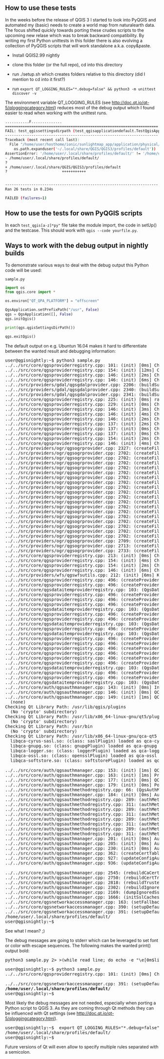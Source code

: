 ## How to use these tests

In the weeks before the release of QGIS 3 I started to look into PyQGIS and automated my (basic) needs to create a world map from naturalearth data. The focus shifted quickly towards porting these crudes scripts to the upcoming new relase which was to break backward compatibility. By writing my first Python unittests in this folder there is also evolving a collection of PyQGIS scripts that will work standalone a.k.a. copy&paste.

- Install QGIS2.99 nightly

- clone this folder (or the full repo), cd into this directory

- run ./setup.sh which creates folders relative to this directory (did I mention to cd into it first?)

- run `export QT_LOGGING_RULES="*.debug=false" && python3 -m unittest discover -v`

The environment variable QT_LOGGING_RULES (see http://doc.qt.io/qt-5/qloggingcategory.html) reduces most of the debug output which I found easier to read when working with the unittest runs.

```bash
...........F..............
======================================================================
FAIL: test_qgissettingsdirpath (test_qgisapplicationdefault.TestQgisApplicationDefault)
----------------------------------------------------------------------
Traceback (most recent call last):
  File "/home/user/hosthome/ionic/sunlightmap_app/application/physical/GIS/qgis3-tests/test_qgisapplicationdefault.py", line 53, in test_qgissettingsdirpath
    os.path.expanduser('~/.local/share/QGIS/QGIS3/profiles/default'))  # todo check bug
AssertionError: '/home/user/.local/share/profiles/default/' != '/home/user/.local/share/QGIS/QGIS3/profiles/default'
- /home/user/.local/share/profiles/default/
?                                         -
+ /home/user/.local/share/QGIS/QGIS3/profiles/default
?                         +++++++++++


----------------------------------------------------------------------
Ran 26 tests in 0.234s

FAILED (failures=1)

```

## How to use the tests for own PyQGIS scripts

In each `test_qgis[a-z]*py"` file take the module import, the code in setUp() and the testcase. This should work with `qgis --code yourfile.py`.

## Ways to work with the debug output in nightly builds

To demonstrate various ways to deal with the debug output this Python code will be used:

`sample.py`
```Python
import os
from qgis.core import *

os.environ["QT_QPA_PLATFORM"] = "offscreen"

QgsApplication.setPrefixPath("/usr", False)
qgs = QgsApplication([], False)
qgs.initQgis()

print(qgs.qgisSettingsDirPath())

qgs.exitQgis()
```

The default output on e.g. Ubuntun 16.04 makes it hard to differentiate between the wanted result and debugging information:

<pre>
user@qgisnightly:~$ python3 sample.py
../../src/core/qgsproviderregistry.cpp: 101: (init) [0ms] Checking /usr/lib/qgis/plugins for provider plugins
../../src/core/qgsproviderregistry.cpp: 154: (init) [12ms] Checking /usr/lib/qgis/plugins/libbasicauthmethod.so: ...invalid (no isProvider method)
../../src/core/qgsproviderregistry.cpp: 146: (init) [2ms] Checking /usr/lib/qgis/plugins/libcoordinatecaptureplugin.so: ...invalid (has type method)
../../src/core/qgsproviderregistry.cpp: 146: (init) [6ms] Checking /usr/lib/qgis/plugins/libevis.so: ...invalid (has type method)
../../src/providers/gdal/qgsgdalprovider.cpp: 2206: (buildSupportedRasterFileFilterAndExtensions) [4ms] GDAL driver count: 210
../../src/providers/gdal/qgsgdalprovider.cpp: 2340: (buildSupportedRasterFileFilterAndExtensions) [1ms] Raster filter list built: All files (*);;GDAL/OGR VSIFileHandler (*.zip *.gz *.tar *.tar.gz *.tgz *.ZIP *.GZ *.TAR *.TAR.GZ *.TGZ);;ACE2 (*.ace2 *.ACE2);;ARC Digitized Raster Graphics (*.gen *.GEN);;ASCII Gridded XYZ (*.xyz *.XYZ);;Arc/Info ASCII Grid (*.asc *.ASC);;Arc/Info Binary Grid (hdr.adf HDR.ADF);;Arc/Info Export E00 GRID (*.e00 *.E00);;AutoCAD Driver (*.dwg *.DWG);;CALS  (*..cal *..ct1 *..CAL *..CT1);;DRDC COASP SAR Processor Raster (*.hdr *.HDR);;DTED Elevation Raster (*.dt0 *.dt1 *.dt2 *.DT0 *.DT1 *.DT2);;ECRG TOC format (*.xml *.XML);;ESRI .hdr Labelled (*.bil *.BIL);;EUMETSAT Archive native  (*.nat *.NAT);;Envisat Image Format (*.n1 *.N1);;Erdas Imagine Images  (*.img *.IMG);;FARSITE v.4 Landscape File  (*.lcp *.LCP);;GMT NetCDF Grid Format (*.nc *.NC);;GRIdded Binary  (*.grb *.GRB);;GeoPackage (*.gpkg *.GPKG);;GeoSoft Grid Exchange Format (*.gxf *.GXF);;GeoTIFF (*.tif *.tiff *.TIF *.TIFF);;Geospatial PDF (*.pdf *.PDF);;Golden Software 7 Binary Grid  (*.grd *.GRD);;Golden Software ASCII Grid  (*.grd *.GRD);;Golden Software Binary Grid  (*.grd *.GRD);;Graphics Interchange Format  (*.gif *.GIF);;Ground-based SAR Applications Testbed File Format  (*.gff *.GFF);;HF2/HFZ heightfield raster (*.hf2 *.HF2);;Hierarchical Data Format Release 4 (*.hdf *.HDF);;Hierarchical Data Format Release 5 (*.hdf5 *.HDF5);;ILWIS Raster Map (*.mpr *.mpl *.MPR *.MPL);;IRIS data  (*.ppi *.PPI);;Idrisi Raster A.1 (*.rst *.RST);;JPEG JFIF (*.jpg *.jpeg *.JPG *.JPEG);;JPEG-2000 driver based on OpenJPEG library (*.jp2 *.j2k *.JP2 *.J2K);;Japanese DEM  (*.mem *.MEM);;KOLOR Raw (*.kro *.KRO);;Leveller heightfield (*.ter *.TER);;MBTiles (*.mbtiles *.MBTILES);;MS Windows Device Independent Bitmap (*.bmp *.BMP);;Magellan topo  (*.blx *.BLX);;NOAA NGS Geoid Height Grids (*.bin *.BIN);;NOAA Vertical Datum .GTX (*.gtx *.GTX);;NTv2 Datum Grid Shift (*.gsb *.GSB);;National Imagery Transmission Format (*.ntf *.NTF);;Network Common Data Format (*.nc *.NC);;Northwood Classified Grid Format .grc/.tab (*.grc *.GRC);;Northwood Numeric Grid Format .grd/.tab (*.grd *.GRD);;PCIDSK Database File (*.pix *.PIX);;PCRaster Raster File (*.map *.MAP);;Portable Network Graphics (*.png *.PNG);;Portable Pixmap Format  (*.pnm *.PNM);;R Object Data Store (*.rda *.RDA);;R Raster (*.grd *.GRD);;Racurs PHOTOMOD PRF (*.prf *.PRF);;Raster Matrix Format (*.rsw *.RSW);;Raster Product Format TOC format (*.toc *.TOC);;Rasterlite (*.sqlite *.SQLITE);;SAGA GIS Binary Grid  (*.sdat *.SDAT);;SDTS Raster (*.ddf *.DDF);;SGI Image File Format 1.0 (*.rgb *.RGB);;SRTMHGT File Format (*.hgt *.HGT);;Snow Data Assimilation System (*.hdr *.HDR);;Standard Raster Product  (*.img *.IMG);;Swedish Grid RIK  (*.rik *.RIK);;Terragen heightfield (*.ter *.TER);;USGS Astrogeology ISIS cube  (*.lbl *.cub *.LBL *.CUB);;USGS Optional ASCII DEM  (*.dem *.DEM);;VTP .bt (Binary Terrain) 1.3 Format (*.bt *.BT);;Vexcel MFF Raster (*.hdr *.HDR);;Virtual Raster (*.vrt *.ovr *.VRT *.OVR);;WEBP (*.webp *.WEBP);;X11 PixMap Format (*.xpm *.XPM);;ZMap Plus Grid (*.dat *.DAT)
../../src/providers/gdal/qgsgdalprovider.cpp: 2341: (buildSupportedRasterFileFilterAndExtensions) [0ms] Raster extension list built: vrt ovr tif tiff ntf toc xml img gff asc ddf dt0 dt1 dt2 png jpg jpeg mem gif n1 xpm bmp pix map mprmpl rgb hgt ter ter nc nc hdf lbl cub jp2 j2k grb rsw nat rst grd grd grd hdr rda webp pdf sqlite mbtiles cal ct1 pnm hdr bt lcp gtx gsb ACE2 hdr kro grd bil rik dem gxf hdf5 grd grc gen img blx sdat xyz hf2 e00 dat bin ppi prf gpkg dwg zip gz tar tar.gz tgz
../../src/core/qgsproviderregistry.cpp: 225: (init) [0ms] raster filters: All files (*);;GDAL/OGR VSIFileHandler (*.zip *.gz *.tar *.tar.gz *.tgz *.ZIP *.GZ *.TAR *.TAR.GZ *.TGZ);;ACE2 (*.ace2 *.ACE2);;ARC Digitized Raster Graphics (*.gen *.GEN);;ASCII Gridded XYZ (*.xyz *.XYZ);;Arc/Info ASCII Grid (*.asc *.ASC);;Arc/Info Binary Grid (hdr.adf HDR.ADF);;Arc/Info Export E00 GRID (*.e00 *.E00);;AutoCAD Driver (*.dwg *.DWG);;CALS  (*..cal *..ct1 *..CAL *..CT1);;DRDC COASP SAR Processor Raster (*.hdr *.HDR);;DTED Elevation Raster (*.dt0 *.dt1 *.dt2 *.DT0 *.DT1 *.DT2);;ECRG TOC format (*.xml *.XML);;ESRI .hdr Labelled (*.bil *.BIL);;EUMETSAT Archive native  (*.nat *.NAT);;Envisat Image Format (*.n1 *.N1);;Erdas Imagine Images  (*.img *.IMG);;FARSITE v.4 Landscape File  (*.lcp *.LCP);;GMT NetCDF Grid Format (*.nc *.NC);;GRIdded Binary  (*.grb *.GRB);;GeoPackage (*.gpkg *.GPKG);;GeoSoft Grid Exchange Format (*.gxf *.GXF);;GeoTIFF (*.tif *.tiff *.TIF *.TIFF);;Geospatial PDF (*.pdf *.PDF);;Golden Software 7 Binary Grid  (*.grd *.GRD);;Golden Software ASCII Grid  (*.grd *.GRD);;Golden Software Binary Grid  (*.grd *.GRD);;Graphics Interchange Format  (*.gif *.GIF);;Ground-based SAR Applications Testbed File Format  (*.gff *.GFF);;HF2/HFZ heightfield raster (*.hf2 *.HF2);;Hierarchical Data Format Release 4 (*.hdf *.HDF);;Hierarchical Data Format Release 5 (*.hdf5 *.HDF5);;ILWIS Raster Map (*.mpr *.mpl *.MPR *.MPL);;IRIS data  (*.ppi *.PPI);;Idrisi Raster A.1 (*.rst *.RST);;JPEG JFIF (*.jpg *.jpeg *.JPG *.JPEG);;JPEG-2000 driver based on OpenJPEG library (*.jp2 *.j2k *.JP2 *.J2K);;Japanese DEM  (*.mem *.MEM);;KOLOR Raw (*.kro *.KRO);;Leveller heightfield (*.ter *.TER);;MBTiles (*.mbtiles *.MBTILES);;MS Windows Device Independent Bitmap (*.bmp *.BMP);;Magellan topo  (*.blx *.BLX);;NOAA NGS Geoid Height Grids (*.bin *.BIN);;NOAA Vertical Datum .GTX (*.gtx *.GTX);;NTv2 Datum Grid Shift (*.gsb *.GSB);;National Imagery Transmission Format (*.ntf *.NTF);;Network Common Data Format (*.nc *.NC);;Northwood Classified Grid Format .grc/.tab (*.grc *.GRC);;Northwood Numeric Grid Format .grd/.tab (*.grd *.GRD);;PCIDSK Database File (*.pix *.PIX);;PCRaster Raster File (*.map *.MAP);;Portable Network Graphics (*.png *.PNG);;Portable Pixmap Format  (*.pnm *.PNM);;R Object Data Store (*.rda *.RDA);;R Raster (*.grd *.GRD);;Racurs PHOTOMOD PRF (*.prf *.PRF);;Raster Matrix Format (*.rsw *.RSW);;Raster Product Format TOC format (*.toc *.TOC);;Rasterlite (*.sqlite *.SQLITE);;SAGA GIS Binary Grid  (*.sdat *.SDAT);;SDTS Raster (*.ddf *.DDF);;SGI Image File Format 1.0 (*.rgb *.RGB);;SRTMHGT File Format (*.hgt *.HGT);;Snow Data Assimilation System (*.hdr *.HDR);;Standard Raster Product  (*.img *.IMG);;Swedish Grid RIK  (*.rik *.RIK);;Terragen heightfield (*.ter *.TER);;USGS Astrogeology ISIS cube  (*.lbl *.cub *.LBL *.CUB);;USGS Optional ASCII DEM  (*.dem *.DEM);;VTP .bt (Binary Terrain) 1.3 Format (*.bt *.BT);;Vexcel MFF Raster (*.hdr *.HDR);;Virtual Raster (*.vrt *.ovr *.VRT *.OVR);;WEBP (*.webp *.WEBP);;X11 PixMap Format (*.xpm *.XPM);;ZMap Plus Grid (*.dat *.DAT)
../../src/core/qgsproviderregistry.cpp: 229: (init) [0ms] Checking /usr/lib/qgis/plugins/libgdalprovider.so: ...loaded OK (76 file filters)
../../src/core/qgsproviderregistry.cpp: 146: (init) [3ms] Checking /usr/lib/qgis/plugins/libgeometrycheckerplugin.so: ...invalid (has type method)
../../src/core/qgsproviderregistry.cpp: 146: (init) [4ms] Checking /usr/lib/qgis/plugins/libgeorefplugin.so: ...invalid (has type method)
../../src/core/qgsproviderregistry.cpp: 146: (init) [2ms] Checking /usr/lib/qgis/plugins/libgpsimporterplugin.so: ...invalid (has type method)
../../src/core/qgsproviderregistry.cpp: 137: (init) [2ms] Checking /usr/lib/qgis/plugins/libgrassplugin7.so: ...invalid (lib not loadable): Cannot load library /usr/lib/qgis/plugins/libgrassplugin7.so: (libgrass_gis.7.2.2.so: cannot open shared object file: No such file or directory)
../../src/core/qgsproviderregistry.cpp: 137: (init) [0ms] Checking /usr/lib/qgis/plugins/libgrassprovider7.so: ...invalid (lib not loadable): Cannot load library /usr/lib/qgis/plugins/libgrassprovider7.so: (libgrass_gis.7.2.2.so: cannot open shared object file: No such file or directory)
../../src/core/qgsproviderregistry.cpp: 137: (init) [0ms] Checking /usr/lib/qgis/plugins/libgrassrasterprovider7.so: ...invalid (lib not loadable): Cannot load library /usr/lib/qgis/plugins/libgrassrasterprovider7.so: (libgrass_gis.7.2.2.so: cannot open shared object file: No such file or directory)
../../src/core/qgsproviderregistry.cpp: 154: (init) [2ms] Checking /usr/lib/qgis/plugins/libidentcertauthmethod.so: ...invalid (no isProvider method)
../../src/core/qgsproviderregistry.cpp: 146: (init) [4ms] Checking /usr/lib/qgis/plugins/libofflineeditingplugin.so: ...invalid (has type method)
../../src/providers/ogr/qgsogrprovider.cpp: 2327: (createFilters) [3ms] Driver count: 80
../../src/providers/ogr/qgsogrprovider.cpp: 2702: (createFilters) [0ms] Unknown driver OGR_SDTS for file filters.
../../src/providers/ogr/qgsogrprovider.cpp: 2702: (createFilters) [1ms] Unknown driver Memory for file filters.
../../src/providers/ogr/qgsogrprovider.cpp: 2702: (createFilters) [2ms] Unknown driver OGR_DODS for file filters.
../../src/providers/ogr/qgsogrprovider.cpp: 2702: (createFilters) [0ms] Unknown driver OGR_OGDI for file filters.
../../src/providers/ogr/qgsogrprovider.cpp: 2702: (createFilters) [2ms] Unknown driver GPSBabel for file filters.
../../src/providers/ogr/qgsogrprovider.cpp: 2702: (createFilters) [0ms] Unknown driver OGR_PDS for file filters.
../../src/providers/ogr/qgsogrprovider.cpp: 2702: (createFilters) [0ms] Unknown driver WFS for file filters.
../../src/providers/ogr/qgsogrprovider.cpp: 2702: (createFilters) [1ms] Unknown driver AeronavFAA for file filters.
../../src/providers/ogr/qgsogrprovider.cpp: 2702: (createFilters) [0ms] Unknown driver GFT for file filters.
../../src/providers/ogr/qgsogrprovider.cpp: 2702: (createFilters) [1ms] Unknown driver Cloudant for file filters.
../../src/providers/ogr/qgsogrprovider.cpp: 2702: (createFilters) [1ms] Unknown driver ElasticSearch for file filters.
../../src/providers/ogr/qgsogrprovider.cpp: 2702: (createFilters) [0ms] Unknown driver Walk for file filters.
../../src/providers/ogr/qgsogrprovider.cpp: 2702: (createFilters) [0ms] Unknown driver Carto for file filters.
../../src/providers/ogr/qgsogrprovider.cpp: 2702: (createFilters) [0ms] Unknown driver AmigoCloud for file filters.
../../src/providers/ogr/qgsogrprovider.cpp: 2702: (createFilters) [1ms] Unknown driver Selafin for file filters.
../../src/providers/ogr/qgsogrprovider.cpp: 2702: (createFilters) [0ms] Unknown driver PLSCENES for file filters.
../../src/providers/ogr/qgsogrprovider.cpp: 2702: (createFilters) [0ms] Unknown driver CSW for file filters.
../../src/providers/ogr/qgsogrprovider.cpp: 2702: (createFilters) [1ms] Unknown driver HTTP for file filters.
../../src/providers/ogr/qgsogrprovider.cpp: 2709: (createFilters) [0ms] myFileFilters: PCI Geomatics Database File (*.pix *.PIX);;Network Common Data Format (*.nc *.NC);;Geospatial PDF (*.pdf *.PDF);;ESRI Shapefiles (*.shp *.SHP);;Mapinfo File (*.mif *.tab *.MIF *.TAB);;S-57 Base file (*.000 *.000);;Microstation DGN (*.dgn *.DGN);;VRT - Virtual Datasource (*.vrt *.ovf *.VRT *.OVF);;EPIInfo .REC  (*.rec *.REC);;Atlas BNA (*.bna *.BNA);;Comma Separated Value (*.csv *.CSV);;NAS - ALKIS (*.xml *.XML);;Geography Markup Language [GML] (*.gml *.GML);;GPS eXchange Format [GPX] (*.gpx *.GPX);;Keyhole Markup Language [KML] (*.kml *.kmz *.KML *.KMZ);;GeoJSON (*.geojson *.GEOJSON);;INTERLIS 1 (*.itf *.xml *.ili *.ITF *.XML *.ILI);;INTERLIS 2 (*.xtf *.xml *.ili *.XTF *.XML *.ILI);;GMT ASCII Vectors (.gmt) (*.gmt *.GMT);;GeoPackage (*.gpkg *.GPKG);;SQLite/SpatiaLite (*.sqlite *.db *.sqlite3 *.db3 *.s3db *.sl3 *.SQLITE *.DB *.SQLITE3 *.DB3 *.S3DB *.SL3);;WAsP (*.map *.MAP);;X-Plane/Flightgear (apt.dat nav.dat fix.dat awy.dat APT.DAT NAV.DAT FIX.DAT AWY.DAT);;AutoCAD DXF (*.dxf *.DXF);;AutoCAD Driver (*.dwg *.DWG);;Geoconcept (*.gxt *.txt *.GXT *.TXT);;GeoRSS (*.xml *.XML);;GPSTrackMaker (*.gtm *.gtz *.GTM *.GTZ);;Czech Cadastral Exchange Data Format (*.vfk *.VFK);;PostgreSQL SQL dump (*.sql *.SQL);;OpenStreetMap (*.osm *.pbf *.OSM *.PBF);;Special Use Airspace Format (*.sua *.SUA);;OpenAir Special Use Airspace Format (*.txt *.TXT);;Systematic Organization of Spatial Information [SOSI] (*.sos *.SOS);;Hydrographic Transfer Format (*.htf *.HTF);;Geomedia .mdb (*.mdb *.MDB);;EDIGEO (*.thf *.THF);;Scalable Vector Graphics (*.svg *.SVG);;Idrisi Vector (.vct) (*.vct *.VCT);;Arc/Info Generate (*.gen *.GEN);;SEG-P1 (*.seg *.seg1 *.sp1 *.SEG *.SEG1 *.SP1);;UKOOA P1/90 (*.uko *.ukooa *.UKO *.UKOOA);;SEG-Y (*.sgy *.segy *.SGY *.SEGY);;MS Excel format (*.xls *.XLS);;Open Document Spreadsheet (*.ods *.ODS);;MS Office Open XML spreadsheet (*.xlsx *.XLSX);;Storage and eXchange Format (*.sxf *.SXF);;OpenJUMP JML (*.jml *.JML);;VDV-451/VDV-452/INTREST Data Format (*.txt *.x10 *.TXT *.X10);;Arc/Info ASCII Coverage (*.e00 *.E00);;
../../src/providers/ogr/qgsogrprovider.cpp: 2713: (createFilters) [0ms] myFileFilters: Arc/Info ASCII Coverage (*.e00 *.E00);;Arc/Info Generate (*.gen *.GEN);;Atlas BNA (*.bna *.BNA);;AutoCAD DXF (*.dxf *.DXF);;AutoCAD Driver (*.dwg *.DWG);;Comma Separated Value (*.csv *.CSV);;Czech Cadastral Exchange Data Format (*.vfk *.VFK);;EDIGEO (*.thf *.THF);;EPIInfo .REC  (*.rec *.REC);;ESRI Shapefiles (*.shp *.SHP);;GMT ASCII Vectors (.gmt) (*.gmt *.GMT);;GPS eXchange Format [GPX] (*.gpx *.GPX);;GPSTrackMaker (*.gtm *.gtz *.GTM *.GTZ);;GeoJSON (*.geojson *.GEOJSON);;GeoPackage (*.gpkg *.GPKG);;GeoRSS (*.xml *.XML);;Geoconcept (*.gxt *.txt *.GXT *.TXT);;Geography Markup Language [GML] (*.gml *.GML);;Geomedia .mdb (*.mdb *.MDB);;Geospatial PDF (*.pdf *.PDF);;Hydrographic Transfer Format (*.htf *.HTF);;INTERLIS 1 (*.itf *.xml *.ili *.ITF *.XML *.ILI);;INTERLIS 2 (*.xtf *.xml *.ili *.XTF *.XML *.ILI);;Idrisi Vector (.vct) (*.vct *.VCT);;Keyhole Markup Language [KML] (*.kml *.kmz *.KML *.KMZ);;MS Excel format (*.xls *.XLS);;MS Office Open XML spreadsheet (*.xlsx *.XLSX);;Mapinfo File (*.mif *.tab *.MIF *.TAB);;Microstation DGN (*.dgn *.DGN);;NAS - ALKIS (*.xml *.XML);;Network Common Data Format (*.nc *.NC);;Open Document Spreadsheet (*.ods *.ODS);;OpenAir Special Use Airspace Format (*.txt *.TXT);;OpenJUMP JML (*.jml *.JML);;OpenStreetMap (*.osm *.pbf *.OSM *.PBF);;PCI Geomatics Database File (*.pix *.PIX);;PostgreSQL SQL dump (*.sql *.SQL);;S-57 Base file (*.000 *.000);;SEG-P1 (*.seg *.seg1 *.sp1 *.SEG *.SEG1 *.SP1);;SEG-Y (*.sgy *.segy *.SGY *.SEGY);;SQLite/SpatiaLite (*.sqlite *.db *.sqlite3 *.db3 *.s3db *.sl3 *.SQLITE *.DB *.SQLITE3 *.DB3 *.S3DB *.SL3);;Scalable Vector Graphics (*.svg *.SVG);;Special Use Airspace Format (*.sua *.SUA);;Storage and eXchange Format (*.sxf *.SXF);;Systematic Organization of Spatial Information [SOSI] (*.sos *.SOS);;UKOOA P1/90 (*.uko *.ukooa *.UKO *.UKOOA);;VDV-451/VDV-452/INTREST Data Format (*.txt *.x10 *.TXT *.X10);;VRT - Virtual Datasource (*.vrt *.ovf *.VRT *.OVF);;WAsP (*.map *.MAP);;X-Plane/Flightgear (apt.dat nav.dat fix.dat awy.dat APT.DAT NAV.DAT FIX.DAT AWY.DAT);;
../../src/providers/ogr/qgsogrprovider.cpp: 2733: (createFilters) [0ms] myFileFilters: All files (*);;GDAL/OGR VSIFileHandler (*.zip *.gz *.tar *.tar.gz *.tgz *.ZIP *.GZ *.TAR *.TAR.GZ *.TGZ);;Arc/Info ASCII Coverage (*.e00 *.E00);;Arc/Info Generate (*.gen *.GEN);;Atlas BNA (*.bna *.BNA);;AutoCAD DXF (*.dxf *.DXF);;AutoCAD Driver (*.dwg *.DWG);;Comma Separated Value (*.csv *.CSV);;Czech Cadastral Exchange Data Format (*.vfk *.VFK);;EDIGEO (*.thf *.THF);;EPIInfo .REC  (*.rec *.REC);;ESRI Shapefiles (*.shp *.SHP);;GMT ASCII Vectors (.gmt) (*.gmt *.GMT);;GPS eXchange Format [GPX] (*.gpx *.GPX);;GPSTrackMaker (*.gtm *.gtz *.GTM *.GTZ);;GeoJSON (*.geojson *.GEOJSON);;GeoPackage (*.gpkg *.GPKG);;GeoRSS (*.xml *.XML);;Geoconcept (*.gxt *.txt *.GXT *.TXT);;Geography Markup Language [GML] (*.gml *.GML);;Geomedia .mdb (*.mdb *.MDB);;Geospatial PDF (*.pdf *.PDF);;Hydrographic Transfer Format (*.htf *.HTF);;INTERLIS 1 (*.itf *.xml *.ili *.ITF *.XML *.ILI);;INTERLIS 2 (*.xtf *.xml *.ili *.XTF *.XML *.ILI);;Idrisi Vector (.vct) (*.vct *.VCT);;Keyhole Markup Language [KML] (*.kml *.kmz *.KML *.KMZ);;MS Excel format (*.xls *.XLS);;MS Office Open XML spreadsheet (*.xlsx *.XLSX);;Mapinfo File (*.mif *.tab *.MIF *.TAB);;Microstation DGN (*.dgn *.DGN);;NAS - ALKIS (*.xml *.XML);;Network Common Data Format (*.nc *.NC);;Open Document Spreadsheet (*.ods *.ODS);;OpenAir Special Use Airspace Format (*.txt *.TXT);;OpenJUMP JML (*.jml *.JML);;OpenStreetMap (*.osm *.pbf *.OSM *.PBF);;PCI Geomatics Database File (*.pix *.PIX);;PostgreSQL SQL dump (*.sql *.SQL);;S-57 Base file (*.000 *.000);;SEG-P1 (*.seg *.seg1 *.sp1 *.SEG *.SEG1 *.SP1);;SEG-Y (*.sgy *.segy *.SGY *.SEGY);;SQLite/SpatiaLite (*.sqlite *.db *.sqlite3 *.db3 *.s3db *.sl3 *.SQLITE *.DB *.SQLITE3 *.DB3 *.S3DB *.SL3);;Scalable Vector Graphics (*.svg *.SVG);;Special Use Airspace Format (*.sua *.SUA);;Storage and eXchange Format (*.sxf *.SXF);;Systematic Organization of Spatial Information [SOSI] (*.sos *.SOS);;UKOOA P1/90 (*.uko *.ukooa *.UKO *.UKOOA);;VDV-451/VDV-452/INTREST Data Format (*.txt *.x10 *.TXT *.X10);;VRT - Virtual Datasource (*.vrt *.ovf *.VRT *.OVF);;WAsP (*.map *.MAP);;X-Plane/Flightgear (apt.dat nav.dat fix.dat awy.dat APT.DAT NAV.DAT FIX.DAT AWY.DAT)
../../src/core/qgsproviderregistry.cpp: 213: (init) [0ms] Checking /usr/lib/qgis/plugins/libogrprovider.so: ...loaded OK (52 file filters)
../../src/core/qgsproviderregistry.cpp: 154: (init) [4ms] Checking /usr/lib/qgis/plugins/libpkcs12authmethod.so: ...invalid (no isProvider method)
../../src/core/qgsproviderregistry.cpp: 154: (init) [2ms] Checking /usr/lib/qgis/plugins/libpkipathsauthmethod.so: ...invalid (no isProvider method)
../../src/core/qgsproviderregistry.cpp: 146: (init) [6ms] Checking /usr/lib/qgis/plugins/libtopolplugin.so: ...invalid (has type method)
../../src/providers/wfs/qgswfsutils.cpp: 212: (init) [6ms] Keep-alive mechanism works
../../src/core/qgsproviderregistry.cpp: 496: (createProviderLibrary) [3ms] Library name is /usr/lib/qgis/plugins/libdb2provider.so
../../src/core/qgsproviderregistry.cpp: 496: (createProviderLibrary) [0ms] Library name is /usr/lib/qgis/plugins/libwfsprovider.so
../../src/core/qgsdataitemproviderregistry.cpp: 103: (QgsDataItemProviderRegistry) [0ms] /usr/lib/qgis/plugins/libwfsprovider.so does not have dataCapabilities
../../src/core/qgsproviderregistry.cpp: 496: (createProviderLibrary) [0ms] Library name is /usr/lib/qgis/plugins/libarcgisfeatureserverprovider.so
../../src/core/qgsproviderregistry.cpp: 496: (createProviderLibrary) [0ms] Library name is /usr/lib/qgis/plugins/libarcgismapserverprovider.so
../../src/core/qgsproviderregistry.cpp: 496: (createProviderLibrary) [0ms] Library name is /usr/lib/qgis/plugins/libdelimitedtextprovider.so
../../src/core/qgsdataitemproviderregistry.cpp: 103: (QgsDataItemProviderRegistry) [0ms] /usr/lib/qgis/plugins/libdelimitedtextprovider.so does not have dataCapabilities
../../src/core/qgsproviderregistry.cpp: 496: (createProviderLibrary) [0ms] Library name is /usr/lib/qgis/plugins/libgdalprovider.so
../../src/core/qgsproviderregistry.cpp: 496: (createProviderLibrary) [0ms] Library name is /usr/lib/qgis/plugins/libgeonodeprovider.so
../../src/core/qgsdataitemproviderregistry.cpp: 103: (QgsDataItemProviderRegistry) [0ms] /usr/lib/qgis/plugins/libgeonodeprovider.so does not have dataCapabilities
../../src/core/qgsproviderregistry.cpp: 496: (createProviderLibrary) [0ms] Library name is /usr/lib/qgis/plugins/libgpxprovider.so
../../src/core/qgsdataitemproviderregistry.cpp: 103: (QgsDataItemProviderRegistry) [0ms] /usr/lib/qgis/plugins/libgpxprovider.so does not have dataCapabilities
../../src/core/qgsproviderregistry.cpp: 496: (createProviderLibrary) [0ms] Library name is /usr/lib/qgis/plugins/libmssqlprovider.so
../../src/core/qgsproviderregistry.cpp: 496: (createProviderLibrary) [0ms] Library name is /usr/lib/qgis/plugins/libogrprovider.so
../../src/core/qgsproviderregistry.cpp: 496: (createProviderLibrary) [0ms] Library name is /usr/lib/qgis/plugins/libowsprovider.so
../../src/core/qgsproviderregistry.cpp: 496: (createProviderLibrary) [0ms] Library name is /usr/lib/qgis/plugins/libpostgresprovider.so
../../src/core/qgsproviderregistry.cpp: 496: (createProviderLibrary) [0ms] Library name is /usr/lib/qgis/plugins/libspatialiteprovider.so
../../src/core/qgsproviderregistry.cpp: 496: (createProviderLibrary) [1ms] Library name is /usr/lib/qgis/plugins/libvirtuallayerprovider.so
../../src/core/qgsdataitemproviderregistry.cpp: 103: (QgsDataItemProviderRegistry) [0ms] /usr/lib/qgis/plugins/libvirtuallayerprovider.so does not have dataCapabilities
../../src/core/qgsproviderregistry.cpp: 496: (createProviderLibrary) [0ms] Library name is /usr/lib/qgis/plugins/libwcsprovider.so
../../src/core/qgsproviderregistry.cpp: 496: (createProviderLibrary) [0ms] Library name is /usr/lib/qgis/plugins/libwmsprovider.so
../../src/core/qgsdataitemproviderregistry.cpp: 103: (QgsDataItemProviderRegistry) [0ms] /usr/lib/qgis/plugins/libwmsprovider.so does not have dataCapabilities
../../src/core/auth/qgsauthmanager.cpp: 143: (init) [0ms] Initializing QCA...
../../src/core/auth/qgsauthmanager.cpp: 146: (init) [0ms] QCA initialized.
../../src/core/auth/qgsauthmanager.cpp: 149: (init) [1ms] QCA Plugin Diagnostics Context: Checking Qt static plugins:
  (none)
Checking Qt Library Path: /usr/lib/qgis/plugins
  (No 'crypto' subdirectory)
Checking Qt Library Path: /usr/lib/x86_64-linux-gnu/qt5/plugins
  (No 'crypto' subdirectory)
Checking Qt Library Path: /usr/bin
  (No 'crypto' subdirectory)
Checking Qt Library Path: /usr/lib/x86_64-linux-gnu/qca-qt5
  libqca-cyrus-sasl.so: (class: saslPlugin) loaded as qca-cyrus-sasl
  libqca-gnupg.so: (class: gnupgPlugin) loaded as qca-gnupg
  libqca-logger.so: (class: loggerPlugin) loaded as qca-logger
  libqca-ossl.so: (class: opensslPlugin) loaded as qca-ossl
  libqca-softstore.so: (class: softstorePlugin) loaded as qca-softstore

../../src/core/auth/qgsauthmanager.cpp: 153: (init) [1ms] QCA supports: random,md5,sha1,keystorelist,sasl,pgpkey,openpgp,log,sha0,ripemd160,md4,sha224,sha256,sha384,sha512,hmac(md5),hmac(sha1),hmac(sha224),hmac(sha256),hmac(sha384),hmac(sha512),hmac(ripemd160),aes128-ecb,aes128-cfb,aes128-cbc,aes128-cbc-pkcs7,aes128-ofb,aes128-ctr,aes192-ecb,aes192-cfb,aes192-cbc,aes192-cbc-pkcs7,aes192-ofb,aes192-ctr,aes256-ecb,aes256-cbc,aes256-cbc-pkcs7,aes256-cfb,aes256-ofb,aes256-ctr,blowfish-ecb,blowfish-cbc-pkcs7,blowfish-cbc,blowfish-cfb,blowfish-ofb,tripledes-ecb,tripledes-cbc,des-ecb,des-ecb-pkcs7,des-cbc,des-cbc-pkcs7,des-cfb,des-ofb,cast5-ecb,cast5-cbc,cast5-cbc-pkcs7,cast5-cfb,cast5-ofb,pbkdf1(sha1),pbkdf2(sha1),pkey,dlgroup,rsa,dsa,dh,cert,csr,crl,certcollection,pkcs12,tls,cms,ca
../../src/core/auth/qgsauthmanager.cpp: 163: (init) [1ms] Prioritizing qca-ossl over all other QCA providers...
../../src/core/auth/qgsauthmanager.cpp: 177: (init) [0ms] QCA provider priorities: qca-cyrus-sasl:1, qca-gnupg:1, qca-logger:1, qca-ossl:0, qca-softstore:1
../../src/core/auth/qgsauthmanager.cpp: 179: (init) [0ms] Populating auth method registry
../../src/core/auth/qgsauthmethodregistry.cpp: 66: (QgsAuthMethodRegistry) [0ms] Checking for auth method plugins in: /usr/lib/qgis/plugins
../../src/core/auth/qgsauthmanager.cpp: 184: (init) [0ms] Authentication methods found: Basic, Identity-Cert, PKI-PKCS#12, PKI-Paths
../../src/core/auth/qgsauthmethodregistry.cpp: 289: (authMethod) [0ms] Auth method library name is /usr/lib/qgis/plugins/libbasicauthmethod.so
../../src/core/auth/qgsauthmethodregistry.cpp: 311: (authMethod) [0ms] Instantiated the auth method plugin: Basic
../../src/core/auth/qgsauthmethodregistry.cpp: 289: (authMethod) [1ms] Auth method library name is /usr/lib/qgis/plugins/libidentcertauthmethod.so
../../src/core/auth/qgsauthmethodregistry.cpp: 311: (authMethod) [0ms] Instantiated the auth method plugin: Identity-Cert
../../src/core/auth/qgsauthmethodregistry.cpp: 289: (authMethod) [0ms] Auth method library name is /usr/lib/qgis/plugins/libpkcs12authmethod.so
../../src/core/auth/qgsauthmethodregistry.cpp: 311: (authMethod) [0ms] Instantiated the auth method plugin: PKI-PKCS#12
../../src/core/auth/qgsauthmethodregistry.cpp: 289: (authMethod) [0ms] Auth method library name is /usr/lib/qgis/plugins/libpkipathsauthmethod.so
../../src/core/auth/qgsauthmethodregistry.cpp: 311: (authMethod) [0ms] Instantiated the auth method plugin: PKI-Paths
../../src/core/auth/qgsauthmanager.cpp: 201: (init) [0ms] Auth database path: /home/user/.local/share/profiles/default/qgis-auth.db
../../src/core/auth/qgsauthmanager.cpp: 205: (init) [0ms] Auth db directory path: /home/user/.local/share/profiles/default
../../src/core/auth/qgsauthmanager.cpp: 230: (init) [0ms] Auth db exists and has data
../../src/core/auth/qgsauthmanager.cpp: 362: (createCertTables) [0ms] Creating cert tables in auth db
../../src/core/auth/qgsauthmanager.cpp: 927: (updateConfigAuthMethods) [1ms] Synching existing auth config and their auth methods
../../src/core/auth/qgsauthmanager.cpp: 936: (updateConfigAuthMethods) [0ms] Stored auth config/methods:

../../src/core/auth/qgsauthmanager.cpp: 2545: (rebuildCaCertsCache) [43ms] Rebuild of CA certs cache SUCCEEDED
../../src/core/auth/qgsauthmanager.cpp: 2750: (rebuildCertTrustCache) [0ms] Rebuild of cert trust policy cache SUCCEEDED
../../src/core/auth/qgsauthmanager.cpp: 2818: (rebuildTrustedCaCertsCache) [4ms] Rebuilt trusted cert authorities cache
../../src/core/auth/qgsauthmanager.cpp: 2302: (rebuildIgnoredSslErrorCache) [0ms] Rebuild of ignored SSL errors cache SAME AS BEFORE
../../src/core/auth/qgsauthmanager.cpp: 2169: (dumpIgnoredSslErrorsCache_) [0ms] Ignored SSL errors cache EMPTY
../../src/core/auth/qgsauthmanager.cpp: 1666: (initSslCaches) [0ms] Init of SSL caches SUCCEEDED
../../src/core/qgsnetworkaccessmanager.cpp: 163: (setFallbackProxyAndExcludes) [5ms] proxy settings: (type:DefaultProxy host: :0, user:, password:not set
../../src/core/qgsnetworkaccessmanager.cpp: 390: (setupDefaultProxyAndCache) [0ms] cacheDirectory: /home/user/.local/share/profiles/default/cache/
../../src/core/qgsnetworkaccessmanager.cpp: 391: (setupDefaultProxyAndCache) [0ms] maximumCacheSize: 52428800
/home/user/.local/share/profiles/default/
user@qgisnightly:~$
</pre>


See what I mean? ;)

The debug messages are going to stderr which can be leveraged to set font or color with escape sequences. The following makes the wanted print() output bold:

<pre>
python3 sample.py 2> >(while read line; do echo -e "\e[0m$line" >&2; done) 1> >(while read line; do echo -e "\e[01m$line\e[0m" >&2; done)
</pre>


<pre>
user@qgisnightly:~$ python3 sample.py
../../src/core/qgsproviderregistry.cpp: 101: (init) [0ms] Checking /usr/lib/qgis/plugins for provider plugins
<snip />
../../src/core/qgsnetworkaccessmanager.cpp: 391: (setupDefaultProxyAndCache) [0ms] maximumCacheSize: 52428800
<b>/home/user/.local/share/profiles/default/</b>
user@qgisnightly:~$
</pre>

Most likely the debug messages are not needed, especially when porting a Python script to QGIS 3. As they are coming through Qt methods they can be influenced with Qt settings (see http://doc.qt.io/qt-5/qloggingcategory.html).

<pre>
user@qgisnightly:~$  export QT_LOGGING_RULES="*.debug=false" && python3 sample.py
/home/user/.local/share/profiles/default/
user@qgisnightly:~$ 
</pre>

Future versions of Qt will even allow to specify multiple rules separated with a semicolon.

